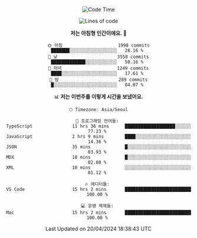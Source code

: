 <div align="center">

<br />

 <!--START_SECTION:waka-->
![Code Time](http://img.shields.io/badge/Code%20Time-2%2C377%20hrs%2026%20mins-blue)

![Lines of code](https://img.shields.io/badge/%EC%A0%80%EB%8A%94%20%EC%97%AC%ED%83%9C%EA%B9%8C%EC%A7%80%20-3.9%20million%20%EC%A4%84%EC%9D%98%20%EC%BD%94%EB%93%9C%EB%A5%BC%20%EC%9E%91%EC%84%B1%ED%96%88%EC%96%B4%EC%9A%94.-blue)

**저는 아침형 인간이에요. 🐤** 

```text
🌞 아침                     1998 commits        ███████░░░░░░░░░░░░░░░░░░   28.16 % 
🌆 낮　                     3558 commits        █████████████░░░░░░░░░░░░   50.16 % 
🌃 저녁                     1249 commits        ████░░░░░░░░░░░░░░░░░░░░░   17.61 % 
🌙 밤　                     289 commits         █░░░░░░░░░░░░░░░░░░░░░░░░   04.07 % 
```


📊 **저는 이번주를 이렇게 시간을 보냈어요.** 

```text
🕑︎ Timezone: Asia/Seoul

💬 프로그래밍 언어들: 
TypeScript               11 hrs 36 mins      ███████████████████░░░░░░   77.23 % 
JavaScript               2 hrs 9 mins        ████░░░░░░░░░░░░░░░░░░░░░   14.36 % 
JSON                     35 mins             █░░░░░░░░░░░░░░░░░░░░░░░░   03.93 % 
MDX                      18 mins             █░░░░░░░░░░░░░░░░░░░░░░░░   02.08 % 
XML                      10 mins             ░░░░░░░░░░░░░░░░░░░░░░░░░   01.12 % 

🔥 에디터들: 
VS Code                  15 hrs 2 mins       █████████████████████████   100.00 % 

💻 운영 체제들: 
Mac                      15 hrs 2 mins       █████████████████████████   100.00 % 
```


 Last Updated on 20/04/2024 18:38:43 UTC
<!--END_SECTION:waka-->

</div>
